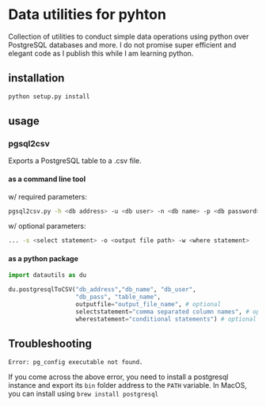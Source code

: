 # Data utilities for pyhton
Collection of utilities to conduct simple data operations using python over PostgreSQL databases and more. I do not promise super efficient and elegant code as I publish this while I am learning python.

## installation
```sh
python setup.py install
```

## usage
### pgsql2csv
Exports a PostgreSQL table to a .csv file.

#### as a command line tool
w/ required parameters:
```sh
pgsql2csv.py -h <db address> -u <db user> -n <db name> -p <db password> -t <tablename>
```

w/ optional parameters:
```sh
... -s <select statement> -o <output file path> -w <where statement>
```

#### as a python package
```python
import datautils as du

du.postgresqlToCSV("db_address","db_name", "db_user",
                   "db_pass", "table_name", 
                   outputfile="output_file_name", # optional
                   selectstatement="comma separated column names", # optional
                   wherestatement="conditional statements") # optional
```

## Troubleshooting

`Error: pg_config executable not found.` 

If you come across the above error, you need to install a postgresql instance and export its `bin` folder address to the `PATH` variable. In MacOS, you can install using `brew install postgresql` 